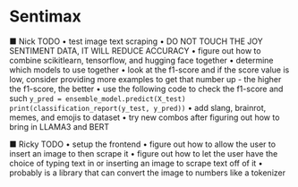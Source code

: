 # Sentimax

■ Nick TODO
• test image text scraping
• DO NOT TOUCH THE JOY SENTIMENT DATA, IT WILL REDUCE ACCURACY
• figure out how to combine scikitlearn, tensorflow, and hugging face together
• determine which models to use together
• look at the f1-score and if the score value is low, consider providing more examples to get that number up
    - the higher the f1-score, the better
• use the following code to check the f1-score and such
    ```
    y_pred = ensemble_model.predict(X_test)
    print(classification_report(y_test, y_pred))
    ```
• add slang, brainrot, memes, and emojis to dataset
• try new combos after figuring out how to bring in LLAMA3 and BERT

■ Ricky TODO
• setup the frontend
• figure out how to allow the user to insert an image to then scrape it
• figure out how to let the user have the choice of typing text in or inserting an image to scrape text off of it
• probably is a library that can convert the image to numbers like a tokenizer